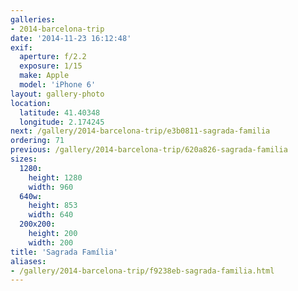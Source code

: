 ```yaml
---
galleries:
- 2014-barcelona-trip
date: '2014-11-23 16:12:48'
exif:
  aperture: f/2.2
  exposure: 1/15
  make: Apple
  model: 'iPhone 6'
layout: gallery-photo
location:
  latitude: 41.40348
  longitude: 2.174245
next: /gallery/2014-barcelona-trip/e3b0811-sagrada-familia
ordering: 71
previous: /gallery/2014-barcelona-trip/620a826-sagrada-familia
sizes:
  1280:
    height: 1280
    width: 960
  640w:
    height: 853
    width: 640
  200x200:
    height: 200
    width: 200
title: 'Sagrada Família'
aliases:
- /gallery/2014-barcelona-trip/f9238eb-sagrada-familia.html
---
```

